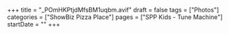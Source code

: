 +++
title = "_POmHKPtjdMfsBM1uqbm.avif"
draft = false
tags = ["Photos"]
categories = ["ShowBiz Pizza Place"]
pages = ["SPP Kids - Tune Machine"]
startDate = ""
+++
